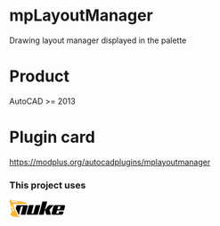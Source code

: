 # mpLayoutManager
Drawing layout manager displayed in the palette
# Product #
AutoCAD >= 2013
# Plugin card #
https://modplus.org/autocadplugins/mplayoutmanager
### This project uses

[<img align="left" src="https://raw.githubusercontent.com/ModPlus-Software/Documentation/master/Images/nuke-logo-small.png" />](https://nuke.build/)
